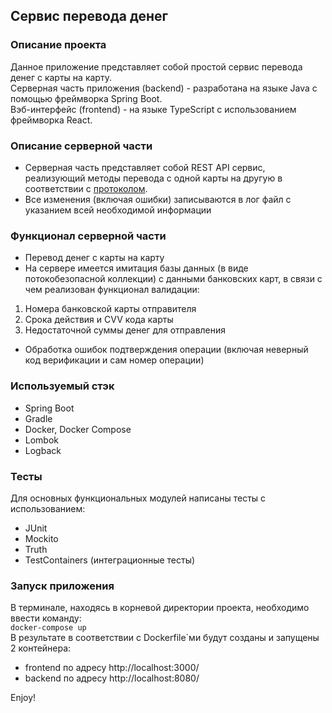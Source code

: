 ## Сервис перевода денег
### Описание проекта

Данное приложение представляет собой простой сервис перевода денег с карты на карту.  
Серверная часть приложения (backend) - разработана на языке Java с помощью фреймворка Spring Boot.  
Вэб-интерфейс (frontend) - на языке TypeScript с использованием фреймворка React.  

### Описание серверной части
+ Серверная часть представляет собой REST API сервис, реализующий методы перевода с одной карты на другую
в соответствии с [протоколом](https://github.com/netology-code/jd-homeworks/blob/master/diploma/MoneyTransferServiceSpecification.yaml).  
+ Все изменения (включая ошибки) записываются в лог файл с указанием всей необходимой информации  

### Функционал серверной части
+ Перевод денег с карты на карту  
+ На сервере имеется имитация базы данных (в виде потокобезопасной коллекции) с данными банковских карт, 
в связи с чем реализован функционал валидации:  
1. Номера банковской карты отправителя
2. Срока действия и CVV кода карты
3. Недостаточной суммы денег для отправления
+ Обработка ошибок подтверждения операции (включая неверный код верификации и сам номер операции)

### Используемый стэк
+ Spring Boot
+ Gradle
+ Docker, Docker Compose
+ Lombok
+ Logback

### Тесты
Для основных функциональных модулей написаны тесты с использованием:
+ JUnit
+ Mockito
+ Truth
+ TestContainers (интеграционные тесты)

### Запуск приложения
В терминале, находясь в корневой директории проекта, необходимо ввести команду:  
```docker-compose up```  
В результате в соответствии с Dockerfile`ми будут созданы и запущены 2 контейнера:
+ frontend по адресу http://localhost:3000/  
+ backend по адресу http://localhost:8080/

Enjoy!
